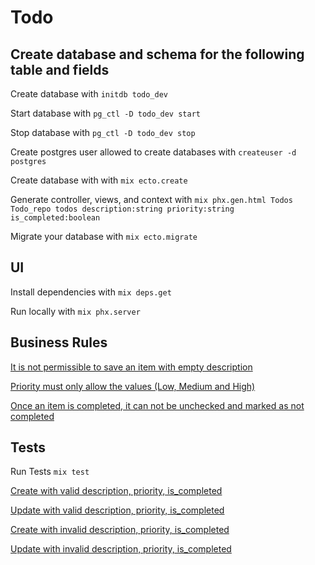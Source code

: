 # Todo

## Create database and schema for the following table and fields

Create database with `initdb todo_dev`

Start database with `pg_ctl -D todo_dev start`

Stop database with `pg_ctl -D todo_dev stop`

Create postgres user allowed to create databases with `createuser -d postgres`

Create database with with `mix ecto.create`

Generate controller, views, and context with `mix phx.gen.html Todos Todo_repo todos description:string priority:string is_completed:boolean`

Migrate your database with `mix ecto.migrate`


## UI

Install dependencies with `mix deps.get`

Run locally with `mix phx.server`


## Business Rules

[It is not permissible to save an item with empty description](https://github.com/jackc12/todo/blob/49a5ef63d3fd6301c94757f0b3f21bd47ae18233/lib/todo/todos/todo_repo.ex#L17)

[Priority must only allow the values (Low, Medium and High)](https://github.com/jackc12/todo/blob/49a5ef63d3fd6301c94757f0b3f21bd47ae18233/lib/todo/todos/todo_repo.ex#L18)

[Once an item is completed, it can not be unchecked and marked as not completed](https://github.com/jackc12/todo/blob/49a5ef63d3fd6301c94757f0b3f21bd47ae18233/lib/todo/todos.ex#L84)


## Tests

Run Tests
`mix test`

[Create with valid description, priority, is_completed](https://github.com/jackc12/todo/blob/49a5ef63d3fd6301c94757f0b3f21bd47ae18233/test/todo/todos_test.exs#L23)

[Update with valid description, priority, is_completed](https://github.com/jackc12/todo/blob/49a5ef63d3fd6301c94757f0b3f21bd47ae18233/test/todo/todos_test.exs#L36)

[Create with invalid description, priority, is_completed](https://github.com/jackc12/todo/blob/49a5ef63d3fd6301c94757f0b3f21bd47ae18233/test/todo/todos_test.exs#L32)

[Update with invalid description, priority, is_completed](https://github.com/jackc12/todo/blob/49a5ef63d3fd6301c94757f0b3f21bd47ae18233/test/todo/todos_test.exs#L46)
